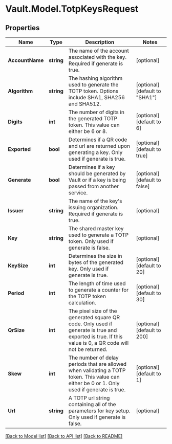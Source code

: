 # Vault.Model.TotpKeysRequest

## Properties

Name | Type | Description | Notes
------------ | ------------- | ------------- | -------------
**AccountName** | **string** | The name of the account associated with the key. Required if generate is true. | [optional] 
**Algorithm** | **string** | The hashing algorithm used to generate the TOTP token. Options include SHA1, SHA256 and SHA512. | [optional] [default to "SHA1"]
**Digits** | **int** | The number of digits in the generated TOTP token. This value can either be 6 or 8. | [optional] [default to 6]
**Exported** | **bool** | Determines if a QR code and url are returned upon generating a key. Only used if generate is true. | [optional] [default to true]
**Generate** | **bool** | Determines if a key should be generated by Vault or if a key is being passed from another service. | [optional] [default to false]
**Issuer** | **string** | The name of the key&#39;s issuing organization. Required if generate is true. | [optional] 
**Key** | **string** | The shared master key used to generate a TOTP token. Only used if generate is false. | [optional] 
**KeySize** | **int** | Determines the size in bytes of the generated key. Only used if generate is true. | [optional] [default to 20]
**Period** | **int** | The length of time used to generate a counter for the TOTP token calculation. | [optional] [default to 30]
**QrSize** | **int** | The pixel size of the generated square QR code. Only used if generate is true and exported is true. If this value is 0, a QR code will not be returned. | [optional] [default to 200]
**Skew** | **int** | The number of delay periods that are allowed when validating a TOTP token. This value can either be 0 or 1. Only used if generate is true. | [optional] [default to 1]
**Url** | **string** | A TOTP url string containing all of the parameters for key setup. Only used if generate is false. | [optional] 

[[Back to Model list]](../README.md#documentation-for-models) [[Back to API list]](../README.md#documentation-for-api-endpoints) [[Back to README]](../README.md)

